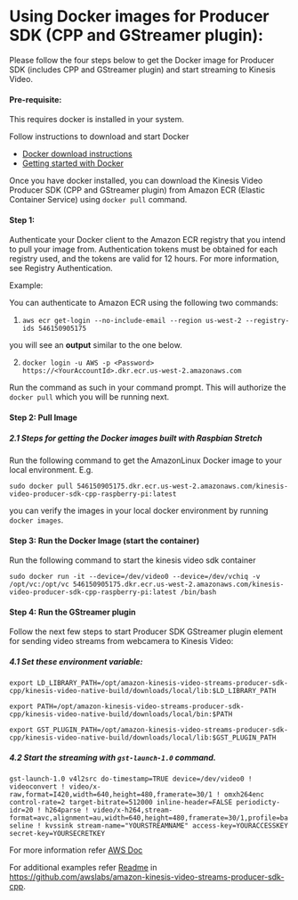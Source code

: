 # Using Docker images for Producer SDK (CPP and GStreamer plugin):

Please follow the four steps below to get the Docker image for Producer SDK (includes CPP and GStreamer plugin) and start streaming to Kinesis Video.

#### Pre-requisite:

This requires docker is installed in your system.

Follow instructions to download and start Docker

* [Docker download instructions](https://www.docker.com/community-edition#/download)
* [Getting started with Docker](https://docs.docker.com/get-started/)


Once you have docker installed, you can download the Kinesis Video Producer SDK (CPP and GStreamer plugin) from Amazon ECR (Elastic Container Service) using `docker pull` command.


#### Step 1:

Authenticate your Docker client to the Amazon ECR registry that you intend to pull your image from. Authentication tokens must be obtained for each registry used, and the tokens are valid for 12 hours. For more information, see Registry Authentication.

Example:

You can authenticate to Amazon ECR using the following two commands:

1.  `aws ecr get-login --no-include-email --region us-west-2 --registry-ids 546150905175`

you will see an **output** similar to the one below.

2.  `docker login -u AWS -p <Password>   https://<YourAccountId>.dkr.ecr.us-west-2.amazonaws.com`

Run the command as such in your command prompt. This will authorize the `docker pull` which you will be running next.


#### Step 2: Pull Image

##### 2.1 Steps for getting the Docker images built with Raspbian Stretch

Run the following command to get the AmazonLinux Docker image to your local environment. E.g.

`sudo docker pull 546150905175.dkr.ecr.us-west-2.amazonaws.com/kinesis-video-producer-sdk-cpp-raspberry-pi:latest`

you can verify the images in your local docker environment by running `docker images`.


#### Step 3: Run the Docker Image (start the container)

Run the following command to start the kinesis video sdk container

`sudo docker run -it --device=/dev/video0 --device=/dev/vchiq -v /opt/vc:/opt/vc 546150905175.dkr.ecr.us-west-2.amazonaws.com/kinesis-video-producer-sdk-cpp-raspberry-pi:latest /bin/bash`


#### Step 4: Run the GStreamer plugin

Follow the next few steps to start Producer SDK GStreamer plugin element for sending video streams from webcamera to Kinesis Video:

##### 4.1 Set these environment variable:

`export LD_LIBRARY_PATH=/opt/amazon-kinesis-video-streams-producer-sdk-cpp/kinesis-video-native-build/downloads/local/lib:$LD_LIBRARY_PATH`

`export PATH=/opt/amazon-kinesis-video-streams-producer-sdk-cpp/kinesis-video-native-build/downloads/local/bin:$PATH`

`export GST_PLUGIN_PATH=/opt/amazon-kinesis-video-streams-producer-sdk-cpp/kinesis-video-native-build/downloads/local/lib:$GST_PLUGIN_PATH`


##### 4.2 Start the streaming with `gst-launch-1.0` command.

`gst-launch-1.0 v4l2src do-timestamp=TRUE device=/dev/video0 ! videoconvert ! video/x-raw,format=I420,width=640,height=480,framerate=30/1 ! omxh264enc control-rate=2 target-bitrate=512000 inline-header=FALSE periodicty-idr=20 ! h264parse ! video/x-h264,stream-format=avc,alignment=au,width=640,height=480,framerate=30/1,profile=baseline ! kvssink stream-name="YOURSTREAMNAME" access-key=YOURACCESSKEY secret-key=YOURSECRETKEY`

For more information refer [AWS Doc](https://docs.aws.amazon.com/kinesisvideostreams/latest/dg/examples-gstreamer-plugin.html#examples-gstreamer-plugin-docker)

For additional examples refer [Readme](https://github.com/awslabs/amazon-kinesis-video-streams-producer-sdk-cpp/blob/master/README.md) in  https://github.com/awslabs/amazon-kinesis-video-streams-producer-sdk-cpp.

